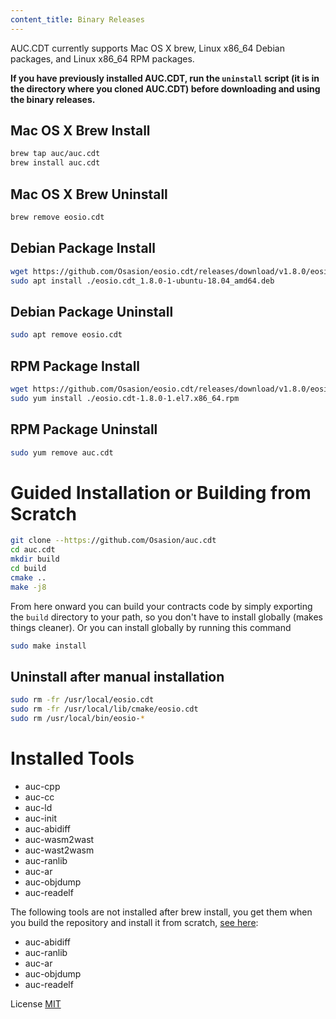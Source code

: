 ```yaml
---
content_title: Binary Releases
---
```


AUC.CDT currently supports Mac OS X brew, Linux x86_64 Debian packages, and Linux x86_64 RPM packages.

**If you have previously installed AUC.CDT, run the `uninstall` script (it is in the directory where you cloned AUC.CDT) before downloading and using the binary releases.**

## Mac OS X Brew Install

```sh
brew tap auc/auc.cdt
brew install auc.cdt
```

## Mac OS X Brew Uninstall

```sh
brew remove eosio.cdt
```

## Debian Package Install

```sh
wget https://github.com/Osasion/eosio.cdt/releases/download/v1.8.0/eosio.cdt_1.8.0-1-ubuntu-18.04_amd64.deb
sudo apt install ./eosio.cdt_1.8.0-1-ubuntu-18.04_amd64.deb
```

## Debian Package Uninstall

```sh
sudo apt remove eosio.cdt
```

## RPM Package Install

```sh
wget https://github.com/Osasion/eosio.cdt/releases/download/v1.8.0/eosio.cdt-1.8.0-1.el7.x86_64.rpm
sudo yum install ./eosio.cdt-1.8.0-1.el7.x86_64.rpm
```

## RPM Package Uninstall

```sh
sudo yum remove auc.cdt
```

# Guided Installation or Building from Scratch

```sh
git clone --https://github.com/Osasion/auc.cdt
cd auc.cdt
mkdir build
cd build
cmake ..
make -j8
```

From here onward you can build your contracts code by simply exporting the `build` directory to your path, so you don't have to install globally (makes things cleaner).
Or you can install globally by running this command

```sh
sudo make install
```

## Uninstall after manual installation

```sh
sudo rm -fr /usr/local/eosio.cdt
sudo rm -fr /usr/local/lib/cmake/eosio.cdt
sudo rm /usr/local/bin/eosio-*
```

# Installed Tools

* auc-cpp
* auc-cc
* auc-ld
* auc-init
* auc-abidiff
* auc-wasm2wast
* auc-wast2wasm
* auc-ranlib
* auc-ar
* auc-objdump
* auc-readelf

The following tools are not installed after brew install, you get them when you build the repository and install it from scratch, [see here](#guided-installation-or-building-from-scratch):

* auc-abidiff
* auc-ranlib
* auc-ar
* auc-objdump
* auc-readelf

License
[MIT](../LICENSE)
